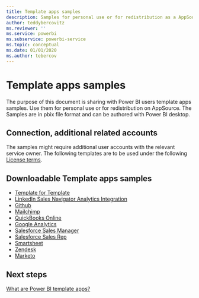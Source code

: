 ```yaml
---
title: Template apps samples
description: Samples for personal use or for redistribution as a AppSource Power BI app
author: teddybercovitz
ms.reviewer: ''
ms.service: powerbi
ms.subservice: powerbi-service
ms.topic: conceptual
ms.date: 01/01/2020
ms.author: tebercov
---
```


# Template apps samples

The purpose of this document is sharing with Power BI users template apps samples. 
Use them for personal use or for redistribution on AppSource. The Samples are in pbix file format and can be authored with Power BI desktop.

## Connection, additional related accounts

The samples might require additional user accounts with the relevant service owner.  The following templates are to be used under the following [License terms](https://templateapps.blob.core.windows.net/sampletemplateapps/Sample-Templates-for-app-on-appsource.pdf).

## Downloadable Template apps samples

* [Template for Template](https://templateapps.blob.core.windows.net/sampletemplateapps/TemplateforTemplateApps.zip)
* [LinkedIn Sales Navigator Analytics Integration](https://templateapps.blob.core.windows.net/sampletemplateapps/SalesNavigatorTemplate.pbix)
* [Github](https://templateapps.blob.core.windows.net/sampletemplateapps/GitHub.pbix)
* [Mailchimp](https://templateapps.blob.core.windows.net/sampletemplateapps/MailChimp.pbix)
* [QuickBooks Online](https://templateapps.blob.core.windows.net/sampletemplateapps/QuickBooksOnline.pbix)
* [Google Analytics](https://templateapps.blob.core.windows.net/sampletemplateapps/GoogleAnalytics.pbix)
* [Salesforce Sales Manager](https://templateapps.blob.core.windows.net/sampletemplateapps/SalesforceSalesManager.pbix)
* [Salesforce Sales Rep](https://templateapps.blob.core.windows.net/sampletemplateapps/SalesforceSalesRep.pbix)
* [Smartsheet](https://templateapps.blob.core.windows.net/sampletemplateapps/Smartsheet.pbix)
* [Zendesk](https://templateapps.blob.core.windows.net/sampletemplateapps/Zendesk.pbix)
* [Marketo](https://templateapps.blob.core.windows.net/sampletemplateapps/Marketo.pbix)

## Next steps

[What are Power BI template apps?](service-template-apps-overview.md)

